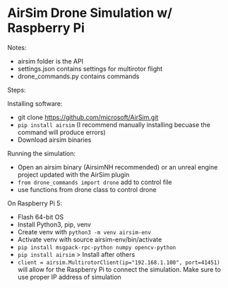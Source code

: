 # AirSim Drone Simulation w/ Raspberry Pi

Notes:
- airsim folder is the API
- settings.json contains settings for multirotor flight 
- drone_commands.py contains commands 

Steps:

Installing software:
- git clone https://github.com/microsoft/AirSim.git
- ```pip install airsim``` (I recommend manually installing becuase the command will produce errors)
- Download airsim binaries

Running the simulation:
- Open an airsim binary (AirsimNH recommended) or an unreal engine project updated with the AirSim plugin
- ```from drone_commands import drone``` add to control file
- use functions from drone class to control drone

On Raspberry Pi 5:
- Flash 64-bit OS
- Install Python3, pip, venv
- Create venv with ```python3 -m venv airsim-env```
- Activate venv with source airsim-env/bin/activate
- ```pip install msgpack-rpc-python numpy opencv-python```
- ```pip install airsim``` > Install after others
- ```client = airsim.MultirotorClient(ip="192.168.1.100", port=41451)``` will allow for the Raspberry Pi to connect the simulation. Make sure to use proper IP address of simulation
